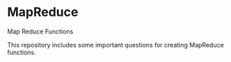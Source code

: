 # MapReduce
Map Reduce Functions

This repository includes some important questions for creating MapReduce functions. 
